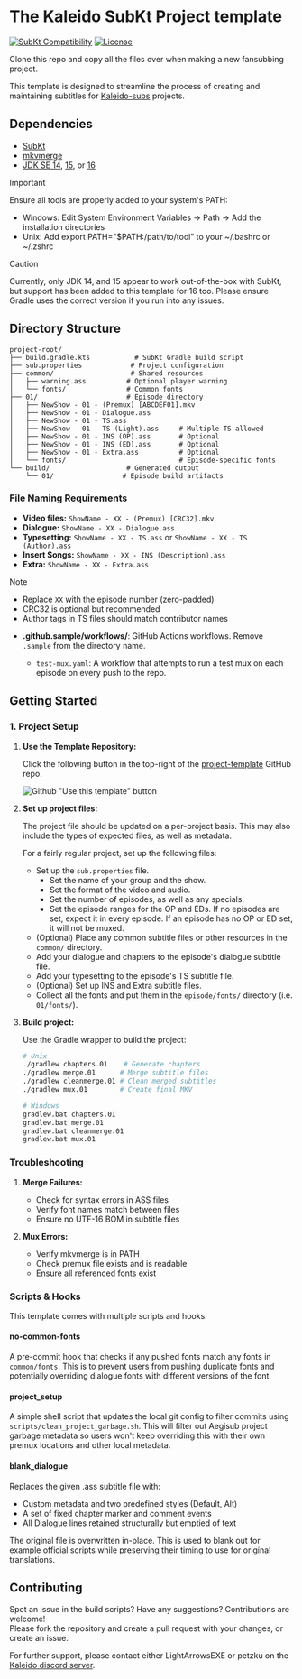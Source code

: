 # The Kaleido SubKt Project template

[![SubKt Compatibility](https://img.shields.io/badge/SubKt-1.20.1-blue)](https://github.com/TypesettingTools/SubKt)
[![License](https://img.shields.io/badge/license-MIT-green)](LICENSE)

Clone this repo
and copy all the files over
when making a new fansubbing project.

This template is designed to streamline the process
of creating and maintaining subtitles for [Kaleido-subs](https://github.com/Kaleido-subs) projects.

## Dependencies

- [SubKt](https://github.com/Myaamori/SubKt)
- [mkvmerge](https://mkvtoolnix.download/downloads.html)
- [JDK SE 14](https://www.oracle.com/java/technologies/javase/jdk14-archive-downloads.html),
  [15](https://www.oracle.com/java/technologies/javase/jdk15-archive-downloads.html),
  or [16](https://www.oracle.com/java/technologies/javase/jdk16-archive-downloads.html)

> [!IMPORTANT]
> Ensure all tools are properly added to your system's PATH:
>
> - Windows: Edit System Environment Variables → Path → Add the installation directories
> - Unix: Add export PATH="$PATH:/path/to/tool" to your ~/.bashrc or ~/.zshrc

> [!CAUTION]
> Currently, only JDK 14, and 15 appear to work out-of-the-box with SubKt, but support has been added to this template for 16 too.
> Please ensure Gradle uses the correct version if you run into any issues.

## Directory Structure

```
project-root/
├── build.gradle.kts           # SubKt Gradle build script
├── sub.properties            # Project configuration
├── common/                   # Shared resources
│   ├── warning.ass          # Optional player warning
│   └── fonts/               # Common fonts
├── 01/                      # Episode directory
│   ├── NewShow - 01 - (Premux) [ABCDEF01].mkv
│   ├── NewShow - 01 - Dialogue.ass
│   ├── NewShow - 01 - TS.ass
│   ├── NewShow - 01 - TS (Light).ass     # Multiple TS allowed
│   ├── NewShow - 01 - INS (OP).ass       # Optional
│   ├── NewShow - 01 - INS (ED).ass       # Optional
│   ├── NewShow - 01 - Extra.ass          # Optional
│   └── fonts/                            # Episode-specific fonts
└── build/                   # Generated output
    └── 01/                 # Episode build artifacts
```

### File Naming Requirements

- **Video files:** `ShowName - XX - (Premux) [CRC32].mkv`
- **Dialogue:** `ShowName - XX - Dialogue.ass`
- **Typesetting:** `ShowName - XX - TS.ass` or `ShowName - XX - TS (Author).ass`
- **Insert Songs:** `ShowName - XX - INS (Description).ass`
- **Extra:** `ShowName - XX - Extra.ass`

> [!NOTE]
>
> - Replace `XX` with the episode number (zero-padded)
> - CRC32 is optional but recommended
> - Author tags in TS files should match contributor names

- **.github.sample/workflows/**: GitHub Actions workflows. Remove `.sample` from the directory name.

  - `test-mux.yaml`: A workflow that attempts to run a test mux on each episode on every push to the repo.

## Getting Started

### 1. Project Setup

1. **Use the Template Repository:**

   Click the following button in the top-right of the [project-template](https://github.com/Kaleido-subs/project-template) GitHub repo.

   ![Github "Use this template" button](https://i.imgur.com/zT0SLVM.png)

2. **Set up project files:**

   The project file should be updated on a per-project basis.
   This may also include the types of expected files,
   as well as metadata.

   For a fairly regular project,
   set up the following files:

   - Set up the `sub.properties` file.
     - Set the name of your group and the show.
     - Set the format of the video and audio.
     - Set the number of episodes, as well as any specials.
     - Set the episode ranges for the OP and EDs.
       If no episodes are set, expect it in every episode.
       If an episode has no OP or ED set, it will not be muxed.
   - (Optional) Place any common subtitle files or other resources in the `common/` directory.
   - Add your dialogue and chapters to the episode's dialogue subtitle file.
   - Add your typesetting to the episode's TS subtitle file.
   - (Optional) Set up INS and Extra subtitle files.
   - Collect all the fonts and put them in the `episode/fonts/` directory (i.e. `01/fonts/`).

3. **Build project:**

   Use the Gradle wrapper to build the project:

   ```sh
   # Unix
   ./gradlew chapters.01    # Generate chapters
   ./gradlew merge.01      # Merge subtitle files
   ./gradlew cleanmerge.01 # Clean merged subtitles
   ./gradlew mux.01        # Create final MKV

   # Windows
   gradlew.bat chapters.01
   gradlew.bat merge.01
   gradlew.bat cleanmerge.01
   gradlew.bat mux.01
   ```

### Troubleshooting

1. **Merge Failures:**

   - Check for syntax errors in ASS files
   - Verify font names match between files
   - Ensure no UTF-16 BOM in subtitle files

2. **Mux Errors:**
   - Verify mkvmerge is in PATH
   - Check premux file exists and is readable
   - Ensure all referenced fonts exist

### Scripts & Hooks

This template comes with multiple scripts and hooks.

#### no-common-fonts

A pre-commit hook
that checks if any pushed fonts
match any fonts in `common/fonts`.
This is to prevent users from pushing duplicate fonts
and potentially overriding dialogue fonts
with different versions of the font.

#### project_setup

A simple shell script that updates the local git config
to filter commits using `scripts/clean_project_garbage.sh`.
This will filter out Aegisub project garbage metadata
so users won't keep overriding this with their own premux locations
and other local metadata.

#### blank_dialogue

Replaces the given .ass subtitle file with:

- Custom metadata and two predefined styles (Default, Alt)
- A set of fixed chapter marker and comment events
- All Dialogue lines retained structurally but emptied of text

The original file is overwritten in-place.
This is used to blank out for example official scripts
while preserving their timing
to use for original translations.

## Contributing

Spot an issue in the build scripts?
Have any suggestions?
Contributions are welcome!<br>
Please fork the repository
and create a pull request with your changes,
or create an issue.

For further support,
please contact either LightArrowsEXE or petzku
on the [Kaleido discord server](https://discord.gg/dk7aadV).
